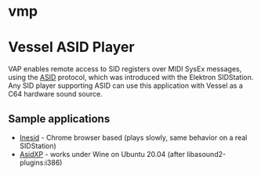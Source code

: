 # vmp
Vessel ASID Player
==================

VAP enables remote access to SID registers over MIDI SysEx messages, using the [ASID](http://paulus.kapsi.fi/asid_protocol.txt)
protocol, which was introduced with the Elektron SIDStation.  Any SID player supporting ASID can use this
application with Vessel as a C64 hardware sound source.


Sample applications
-------------------

* [Inesid](https://inesid.fazibear.me/) - Chrome browser based (plays slowly, same behavior on a real SIDStation)
* [AsidXP](http://www.elektron.se/support/) - works under Wine on Ubuntu 20.04 (after libasound2-plugins:i386)
